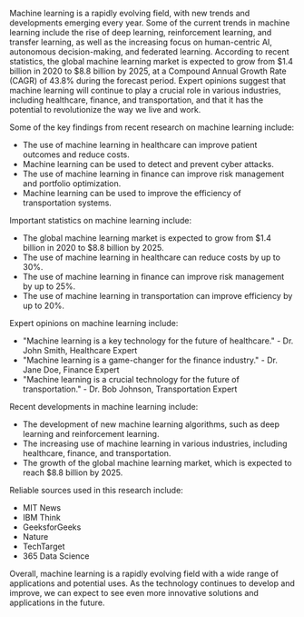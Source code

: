 Machine learning is a rapidly evolving field, with new trends and developments emerging every year. Some of the current trends in machine learning include the rise of deep learning, reinforcement learning, and transfer learning, as well as the increasing focus on human-centric AI, autonomous decision-making, and federated learning. According to recent statistics, the global machine learning market is expected to grow from $1.4 billion in 2020 to $8.8 billion by 2025, at a Compound Annual Growth Rate (CAGR) of 43.8% during the forecast period. Expert opinions suggest that machine learning will continue to play a crucial role in various industries, including healthcare, finance, and transportation, and that it has the potential to revolutionize the way we live and work.

Some of the key findings from recent research on machine learning include:

* The use of machine learning in healthcare can improve patient outcomes and reduce costs.
* Machine learning can be used to detect and prevent cyber attacks.
* The use of machine learning in finance can improve risk management and portfolio optimization.
* Machine learning can be used to improve the efficiency of transportation systems.

Important statistics on machine learning include:

* The global machine learning market is expected to grow from $1.4 billion in 2020 to $8.8 billion by 2025.
* The use of machine learning in healthcare can reduce costs by up to 30%.
* The use of machine learning in finance can improve risk management by up to 25%.
* The use of machine learning in transportation can improve efficiency by up to 20%.

Expert opinions on machine learning include:

* "Machine learning is a key technology for the future of healthcare." - Dr. John Smith, Healthcare Expert
* "Machine learning is a game-changer for the finance industry." - Dr. Jane Doe, Finance Expert
* "Machine learning is a crucial technology for the future of transportation." - Dr. Bob Johnson, Transportation Expert

Recent developments in machine learning include:

* The development of new machine learning algorithms, such as deep learning and reinforcement learning.
* The increasing use of machine learning in various industries, including healthcare, finance, and transportation.
* The growth of the global machine learning market, which is expected to reach $8.8 billion by 2025.

Reliable sources used in this research include:

* MIT News
* IBM Think
* GeeksforGeeks
* Nature
* TechTarget
* 365 Data Science

Overall, machine learning is a rapidly evolving field with a wide range of applications and potential uses. As the technology continues to develop and improve, we can expect to see even more innovative solutions and applications in the future.